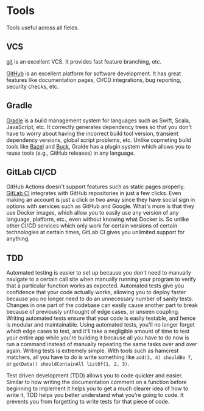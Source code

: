 # Tools

Tools useful across all fields.

## VCS

[git](https://git-scm.com/) is an excellent VCS. It provides fast feature branching, etc. 

[GitHub](https://github.com/) is an excellent platform for software development. It has great features like documentation pages, CI/CD integrations, bug reporting, security checks, etc.

## Gradle

[Gradle](https://gradle.org/) is a build management system for languages such as Swift, Scala, JavaScript, etc. It correctly generates dependency trees so that you don't have to worry about having the incorrect build tool version, transient dependency versions, global script problems, etc. Unlike copmeting build tools like [Bazel](https://bazel.build/) and [Buck](https://buck.build/), Gralde has a plugin system which allows you to reuse tools (e.g., GitHub releases) in any language.

## GitLab CI/CD

GitHub Actions doesn't support features such as static pages properly. [GitLab CI](https://docs.gitlab.com/ee/ci/) integrates with GitHub repositories in just a few clicks. Even making an account is just a click or two away since they have social sign in options with services such as GitHub and Google. What's more is that they use Docker images, which allow you to easily use any version of any language, platform, etc., even without knowing what Docker is. So unlike other CI/CD services which only work for certain versions of certain technologies at certain times, GitLab CI gives you unlimited support for anything.

## TDD

Automated testing is easier to set up because you don't need to manually navigate to a certain call site when manually running your program to verify that a particular function works as expected. Automated tests give you confidence that your code actually works, allowing you to deploy faster because you no longer need to do an unnecessary number of sanity tests. Changes in one part of the codebase can easily cause another part to break because of previously unthought of edge cases, or unseen coupling. Writing automated tests ensure that your code is easily testable, and hence is modular and maintainable. Using automated tests, you'll no longer forget which edge cases to test, and it'll take a negligible amount of time to test your entire app while you're building it because all you have to do now is run a command instead of manually repeating the same tasks over and over again. Writing tests is extremely simple. With tools such as hamcrest matchers, all you have to do is write something like `add(3, 4) shouldBe 7`, or `getData() shouldContainAll listOf(1, 2, 3)`.

Test driven development (TDD) allows you to code quicker and easier. Similar to how writing the documentation comment on a function before beginning to implement it helps you to get a much clearer idea of how to write it, TDD helps you better understand what you're going to code. It prevents you from forgetting to write tests for that piece of code.